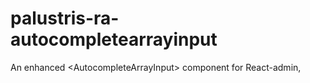 # palustris-ra-autocompletearrayinput
An enhanced &lt;AutocompleteArrayInput> component for React-admin, 

